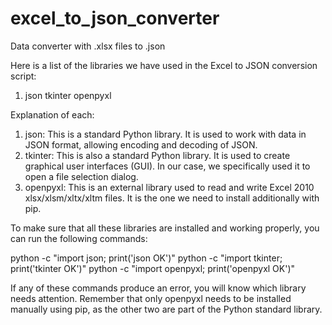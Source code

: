 # excel_to_json_converter
Data converter with .xlsx files to .json

Here is a list of the libraries we have used in the Excel to JSON conversion script:

1. json
tkinter
openpyxl

Explanation of each:
1. json: This is a standard Python library. It is used to work with data in JSON format, allowing encoding and decoding of JSON.
2. tkinter: This is also a standard Python library. It is used to create graphical user interfaces (GUI). In our case, we specifically used it to open a file selection dialog.
3. openpyxl: This is an external library used to read and write Excel 2010 xlsx/xlsm/xltx/xltm files. It is the one we need to install additionally with pip.
   
To make sure that all these libraries are installed and working properly, you can run the following commands:

python -c "import json; print('json OK')"
python -c "import tkinter; print('tkinter OK')"
python -c "import openpyxl; print('openpyxl OK')"

If any of these commands produce an error, you will know which library needs attention. Remember that only openpyxl needs to be installed manually using pip, as the other two are part of the Python standard library.
